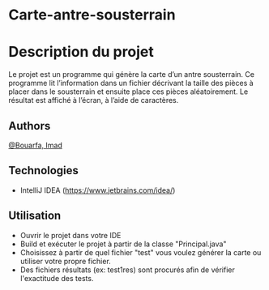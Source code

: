 # Carte-antre-sousterrain

# Description du projet
Le projet est un programme qui génère la carte d’un antre sousterrain. Ce programme lit l’information dans un fichier décrivant la taille des pièces à placer dans le sousterrain et ensuite place ces pièces aléatoirement. Le résultat est affiché à l’écran, à l’aide de caractères.

## Authors
[@Bouarfa, Imad](https://gitlab.info.uqam.ca/bouarfa.imad)

## Technologies
* IntelliJ IDEA (https://www.jetbrains.com/idea/)

## Utilisation
* Ouvrir le projet dans votre IDE
* Build et exécuter le projet à partir de la classe "Principal.java"
* Choisissez à partir de quel fichier "test" vous voulez générer la carte ou utiliser votre propre fichier.
* Des fichiers résultats (ex: test1res) sont procurés afin de vérifier l'exactitude des tests.
